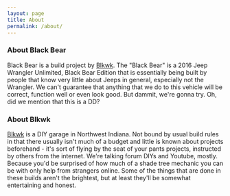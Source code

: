 ```yaml
---
layout: page
title: About
permalink: /about/
---
```


<!--<img src="{{ site.baseurl }}/assets/profile-placeholder.gif" title="Profile Picture" class="profile">-->

### About Black Bear

Black Bear is a build project by [Blkwk][Blkwk]. The "Black Bear" is a 2016 Jeep Wrangler Unlimited, Black Bear Edition that is essentially being built by people that know very little about Jeeps in general, especially not the Wrangler. We can't guarantee that anything that we do to this vehicle will be correct, function well or even look good. But dammit, we're gonna try. Oh, did we mention that this is a DD?

### About Blkwk

[Blkwk][Blkwk] is a DIY garage in Northwest Indiana. Not bound by usual build rules in that there usually isn't much of a budget and little is known about projects beforehand - it's sort of flying by the seat of your pants projects, instructed by others from the internet. We're talking forum DIYs and Youtube, mostly. Because you'd be surprised of how much of a shade tree mechanic you can be with only help from strangers online. Some of the things that are done in these builds aren't the brightest, but at least they'll be somewhat entertaining and honest.

[Blkwk]: https://blkwk.com